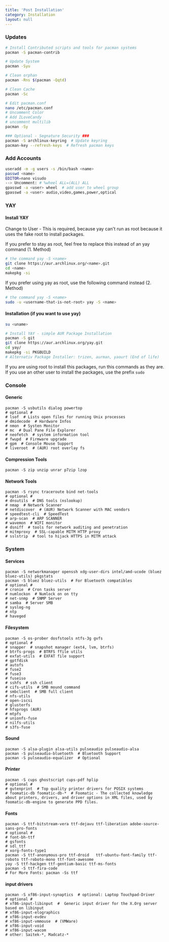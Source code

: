 ```yaml
---
title: 'Post Installation'
category: Installation
layout: null
---
```


### Updates
```bash
# Install Contributed scripts and tools for pacman systems
pacman -S pacman-contrib

# Update System
pacman -Syu

# Clean orphan
pacman -Rns $(pacman -Qqtd)

# Clean Cache
pacman -Sc

# Edit pacman.conf
nano /etc/pacman.conf
# Uncomment Color
# Add ILoveCandy
# uncomment multilib
pacman -Sy

### Optional - Segnature Security ###
pacman -S archlinux-keyring  # Update keyring
pacman-key --refresh-keys  # Refresh pacman keys
```
### Add Accounts
```bash
useradd -m -g users -s /bin/bash <name>
passwd <name>
EDITOR=nano visudo
--> Uncomment: # %wheel ALL=(ALL) ALL
gpasswd -a <user> wheel  # add user to wheel group
gpasswd -a <user> audio,video,games,power,optical
```

### YAY
#### Install YAY
Change to User - This is required, because yay can't run as root because it uses the fake root to install packages.

If you prefer to stay as root, feel free to replace this instead of an yay command (1. Method)
```bash
# the command yay -S <name>
git clone https://aur.archlinux.org/<name>.git
cd <name>
makepkg -si
```
If you prefer using yay as root, use the following command instead (2. Method)
```bash
# the command yay -S <name>
sudo -u <username-that-is-not-root> yay -S <name>
```

#### Installation (if you want to use yay)
```bash
su <uname>
```
```bash
# Install YAY - simple AUR Package Installation
pacman -S git
git clone https://aur.archlinux.org/yay.git
cd yay/
makepkg -si PKGBUILD
# Alternativ Package Installer: trizen, aurman, yaourt (End of life)
```
If you are using root to install this packages, run this commands as they are. If you use an other user to install the packages, use the prefix ```sudo ```

### Console

#### Generic
```
pacman -S usbutils dialog powertop
# optional #
# lsof  # Lists open files for running Unix processes
# dmidecode  # Hardware Infos
# nmon  # Systen Monitor
# mc  # Dual Pane File Explorer
# neofetch  # system information tool
# fwupd  # Firmware upgrade
# gpm  # Console Mouse Support
# liveroot  # (AUR) root overlay fs
```

#### Compression Tools
```
pacman -S zip unzip unrar p7zip lzop
```

#### Network Tools
```
pacman -S rsync traceroute bind net-tools
# optional #
# dnsutils  # DNS tools (nslookup)
# nmap  # Network Scanner
# netdiscover  # (AUR) Network Scanner with MAC vendors
# speedtest-cli  # SpeedTest
# arp-scan  # ARP SCANNER
# wavemon  # WIFI monitor
# dsniff  # tools for network auditing and penetration
# mitmproxy  # SSL-capable MITM HTTP proxy
# sslstrip  # tool to hijack HTTPS in MITM attack
```

### System
#### Services
```
pacman -S networkmanager openssh xdg-user-dirs intel/amd-ucode (bluez bluez-utils) pkgstats
pacman -S bluez bluez-utils  # For Bluetooth compatibles
# optional #
# cronie  # Cron tasks server
# numlockon  # Numlock on on tty
# net-snmp  # SNMP Server
# samba  # Server SMB
# syslog-ng
# ntp
# haveged
```

#### Filesystem
```
pacman -S os-prober dosfstools ntfs-3g gvfs
# optional #
# snapper  # snapshot manager (ext4, lvm, btrfs)
# btrfs-progs  # BTRFS ffile utils
# exfat-utils  # EXFAT file support
# gptfdisk
# autofs
# fuse2
# fuse3
# fuseiso
# sshfs  # ssh client
# cifs-utils  # SMB mound command
# smbclient  # SMB full client
# nfs-utils
# open-iscsi
# glusterfs
# hfsprogs (AUR)
# mtpfs
# unionfs-fuse
# nilfs-utils
# s3fs-fuse
```

#### Sound
```
pacman -S alsa-plugin alsa-utils pulseaudio pulseaudio-alsa 
pacman -S pulseaudio-bluetooth  # Bluetooth Support
pacman -S pulseaudio-equalizer  # Optional
```

#### Printer
```
pacman -S cups ghostscript cups-pdf hplip
# optional #
# gutenprint  # Top quality printer drivers for POSIX systems
# foomatic-db foomatic-db-*  # Foomatic - The collected knowledge about printers, drivers, and driver options in XML files, used by foomatic-db-engine to generate PPD files.
```

#### Fonts 
```
pacman -S ttf-bitstream-vera ttf-dejavu ttf-liberation adobe-source-sans-pro-fonts
# optional #
# font-bh-ttf
# gsfonts
# sdl_ttf
# xorg-fonts-type1
pacman -S ttf-anonymous-pro ttf-droid   ttf-ubuntu-font-family ttf-roboto ttf-roboto-mono ttf-font-awesome
yay -S ttf-hackgen ttf-gentium-basic ttf-ms-fonts
pacman -S ttf-fira-code
# For More Fonts: pacman -Ss ttf
```

#### input drivers
```
pacman -S xf86-input-synaptics  # optional: Laptop Touchpad-Driver
# optional #
# xf86-input-libinput  #  Generic input driver for the X.Org server based on libinput
# xf86-input-elographics
# xf86-input-evdev
# xf86-input-vmmouse  # (VMWare)
# xf86-input-void
# xf86-input-wacom
# other: Saitek-*, Madcatz-*
```
